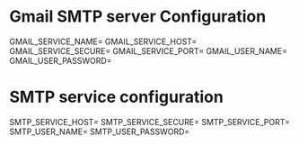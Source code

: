 # Gmail SMTP server Configuration
GMAIL_SERVICE_NAME=
GMAIL_SERVICE_HOST=
GMAIL_SERVICE_SECURE=
GMAIL_SERVICE_PORT=
GMAIL_USER_NAME=
GMAIL_USER_PASSWORD=

# SMTP service configuration

SMTP_SERVICE_HOST=
SMTP_SERVICE_SECURE=
SMTP_SERVICE_PORT=
SMTP_USER_NAME=
SMTP_USER_PASSWORD=
